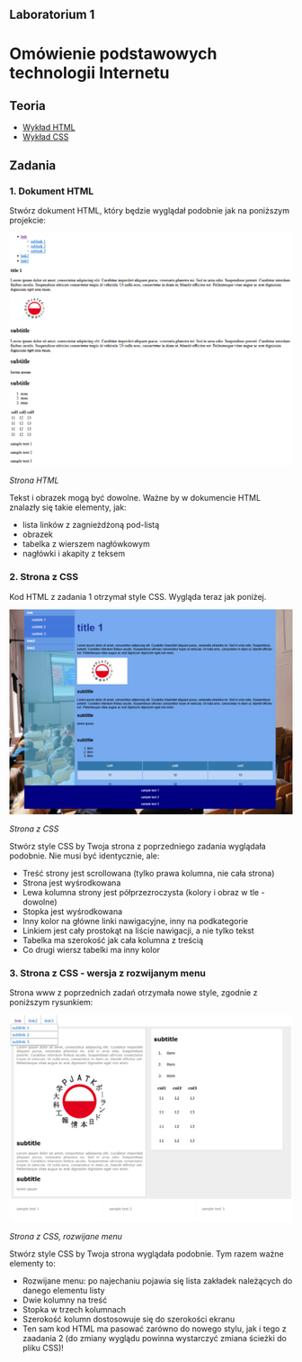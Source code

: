 ## Laboratorium 1

# Omówienie podstawowych technologii Internetu

## Teoria

* [Wykład HTML](http://users.pja.edu.pl/~ppisarski/prez/html/1.html)
* [Wykład CSS](http://users.pja.edu.pl/~ppisarski/prez/css/1.html)

## Zadania

### 1. Dokument HTML

Stwórz dokument HTML, który będzie wyglądał podobnie jak na poniższym projekcie:

[![](assets/1_1.png)](assets/1_1.png)

_Strona HTML_

Tekst i obrazek mogą być dowolne. Ważne by w dokumencie HTML znalazły się takie elementy, jak:
* lista linków z zagnieżdżoną pod-listą
* obrazek
* tabelka z wierszem nagłówkowym
* nagłówki i akapity z teksem

### 2. Strona z CSS


Kod HTML z zadania 1 otrzymał style CSS. Wygląda teraz jak poniżej.

[![](assets/1_2.png)](assets/1_2.png)

_Strona z CSS_

Stwórz style CSS by Twoja strona z poprzedniego zadania wyglądała podobnie. Nie musi być identycznie, ale:
* Treść strony jest scrollowana (tylko prawa kolumna, nie cała strona)
* Strona jest wyśrodkowana
* Lewa kolumna strony jest półprzezroczysta (kolory i obraz w tle - dowolne)
* Stopka jest wyśrodkowana
* Inny kolor na główne linki nawigacyjne, inny na podkategorie
* Linkiem jest cały prostokąt na liście nawigacji, a nie tylko tekst
* Tabelka ma szerokość jak cała kolumna z treścią
* Co drugi wiersz tabelki ma inny kolor


### 3. Strona z CSS - wersja z rozwijanym menu 

Strona www z poprzednich zadań otrzymała nowe style, zgodnie z poniższym rysunkiem:

[![](assets/1_3.png)](assets/1_3.png)

_Strona z CSS, rozwijane menu_

Stwórz style CSS by Twoja strona wyglądała podobnie. Tym razem ważne elementy to:
* Rozwijane menu: po najechaniu pojawia się lista zakładek należących do danego elementu listy
* Dwie kolumny na treść
* Stopka w trzech kolumnach
* Szerokość kolumn dostosowuje się do szerokości ekranu
* Ten sam kod HTML ma pasować zarówno do nowego stylu, jak i tego z zaadania 2 (do zmiany wyglądu powinna wystarczyć zmiana ścieżki do pliku CSS)!
